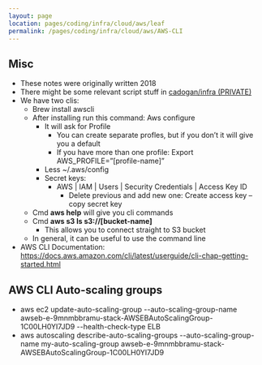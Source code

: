 ```yaml
---
layout: page
location: pages/coding/infra/cloud/aws/leaf
permalink: /pages/coding/infra/cloud/aws/AWS-CLI
---
```

## Misc

  - These notes were originally written 2018
  - There might be some relevant script stuff in [cadogan/infra
    (PRIVATE)](https://github.com/claresudbery/Cadogan/tree/master/infra)
  - We have two clis:
      - Brew install awscli
      - After installing run this command: Aws configure
          - It will ask for Profile
              - You can create separate profles, but if you don’t it
                will give you a default
              - If you have more than one profile: Export
                AWS\_PROFILE=”\[profile-name\]”
          - Less \~/.aws/config
          - Secret keys:
              - AWS | IAM | Users | Security Credentials | Access Key ID
                  - Delete previous and add new one: Create access key –
                    copy secret key
      - Cmd **aws help** will give you cli commands
      - Cmd **aws s3 ls s3://\[bucket-name\]**
          - This allows you to connect straight to S3 bucket
      - In general, it can be useful to use the command line
  - AWS CLI Documentation:
    [<span class="underline">https://docs.aws.amazon.com/cli/latest/userguide/cli-chap-getting-started.html</span>](https://docs.aws.amazon.com/cli/latest/userguide/cli-chap-getting-started.html)

## AWS CLI Auto-scaling groups

  - aws ec2 update-auto-scaling-group --auto-scaling-group-name
    awseb-e-9mnmbbramu-stack-AWSEBAutoScalingGroup-1C00LH0YI7JD9
    --health-check-type ELB
  - aws autoscaling describe-auto-scaling-groups
    --auto-scaling-group-name my-auto-scaling-group
    awseb-e-9mnmbbramu-stack-AWSEBAutoScalingGroup-1C00LH0YI7JD9
